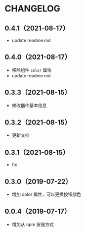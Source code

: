 # CHANGELOG

## 0.4.1（2021-08-17）
- update readme.md
## 0.4.0（2021-08-17）
- 移除组件 `color` 属性
- update readme.md
## 0.3.3（2021-08-15）
- 修改插件基本信息
## 0.3.2（2021-08-15）
- 更新文档
## 0.3.1（2021-08-15）
- fix
## 0.3.0（2019-07-22）
- 增加 color 属性，可以更换按钮颜色
## 0.0.4（2019-07-17）
- 增加从 npm 安装方式
